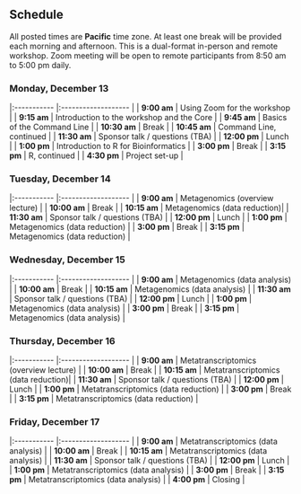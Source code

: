 ## Schedule

All posted times are **Pacific** time zone. At least one break will be provided each morning and afternoon. This is a dual-format in-person and remote workshop. Zoom meeting will be open to remote participants from 8:50 am to 5:00 pm daily.

### Monday, December 13

|:----------- |:------------------- |
| **9:00 am**  | Using Zoom for the workshop |
| **9:15 am**  | Introduction to the workshop and the Core |
| **9:45 am**  | Basics of the Command Line                |
| **10:30 am**  | Break                      |
| **10:45 am**  | Command Line, continued    |
| **11:30 am**  | Sponsor talk / questions (TBA)  |
| **12:00 pm** | Lunch                                     |
| **1:00 pm**  | Introduction to R for Bioinformatics      |
| **3:00 pm**  | Break                          |
| **3:15 pm**  | R, continued  |
| **4:30 pm**  | Project set-up  |

### Tuesday, December 14

|:----------- |:------------------- |
| **9:00 am**  | Metagenomics (overview lecture) |
| **10:00 am**  | Break                      |
| **10:15 am**  | Metagenomics (data reduction)|
| **11:30 am**  | Sponsor talk / questions (TBA)  |
| **12:00 pm** | Lunch                                     |
| **1:00 pm**  | Metagenomics (data reduction) |
| **3:00 pm**  | Break                          |
| **3:15 pm**  | Metagenomics (data reduction) |

### Wednesday, December 15

|:----------- |:------------------- |
| **9:00 am**  | Metagenomics (data analysis) |
| **10:00 am**  | Break                      |
| **10:15 am**  | Metagenomics (data analysis) |
| **11:30 am**  | Sponsor talk / questions (TBA)  |
| **12:00 pm** | Lunch                                     |
| **1:00 pm**  | Metagenomics (data analysis) |
| **3:00 pm**  | Break                          |
| **3:15 pm**  | Metagenomics (data analysis) |

### Thursday, December 16

|:----------- |:------------------- |
| **9:00 am**  | Metatranscriptomics (overview lecture) |
| **10:00 am**  | Break                      |
| **10:15 am**  | Metatranscriptomics (data reduction)|
| **11:30 am**  | Sponsor talk / questions (TBA)  |
| **12:00 pm** | Lunch                                     |
| **1:00 pm**  | Metatranscriptomics (data reduction) |
| **3:00 pm**  | Break                          |
| **3:15 pm**  | Metatranscriptomics (data reduction) |

### Friday, December 17

|:----------- |:------------------- |
| **9:00 am**  | Metatranscriptomics (data analysis) |
| **10:00 am**  | Break                      |
| **10:15 am**  | Metatranscriptomics (data analysis) |
| **11:30 am**  | Sponsor talk / questions (TBA)  |
| **12:00 pm** | Lunch                                     |
| **1:00 pm**  | Metatranscriptomics (data analysis) |
| **3:00 pm**  | Break                          |
| **3:15 pm**  | Metatranscriptomics (data analysis) |
| **4:00 pm**  | Closing  |

